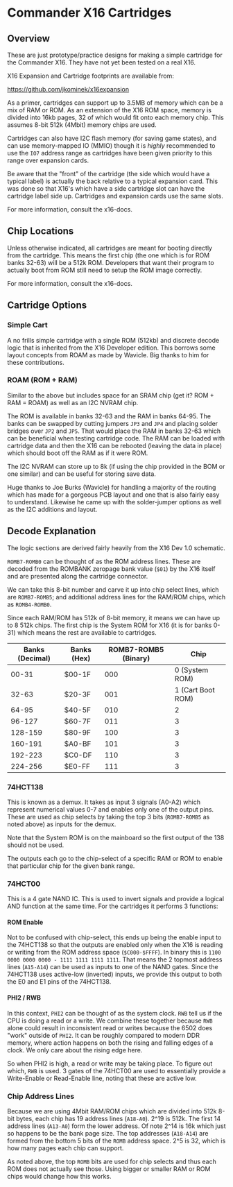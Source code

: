 # Commander X16 Cartridges

## Overview

These are just prototype/practice designs for making a simple cartridge
for the Commander X16. They have not yet been tested on a real X16.

X16 Expansion and Cartridge footprints are available from:

https://github.com/jkominek/x16expansion

As a primer, cartridges can support up to 3.5MB of memory which can be a mix of RAM or ROM.
As an extension of the X16 ROM space, memory is divided into 16kb pages, 32 of which would
fit onto each memory chip. This assumes 8-bit 512k (4Mbit) memory chips are used.

Cartridges can also have I2C flash memory (for saving game states), and can use 
memory-mapped IO (MMIO) though it is *highly* recommended to use the `IO7`
address range as cartridges have been given priority to this range over expansion cards.

Be aware that the "front" of the cartridge (the side which would have a typical label) is actually 
the back relative to a typical expansion card. This was done so that X16's which have a side cartridge 
slot can have the cartridge label side up. Cartridges and expansion cards use the same slots.

For more information, consult the x16-docs. 

## Chip Locations

Unless otherwise indicated, all cartridges are meant for booting directly from the cartridge.
This means the first chip (the one which is for ROM banks 32-63) will be a 512k ROM. Developers
that want their program to actually boot from ROM still need to setup the ROM image correctly.

For more information, consult the x16-docs.

## Cartridge Options

### Simple Cart

A no frills simple cartridge with a single ROM (512kb) and discrete decode logic that is inherited 
from the X16 Developer edition. This borrows some layout concepts from ROAM as made by Wavicle.
Big thanks to him for these contributions.

### ROAM (ROM + RAM)

Similar to the above but includes space for an SRAM chip (get it? ROM + RAM = ROAM) as well as an I2C NVRAM chip. 

The ROM is available in banks 32-63 and the RAM in banks 64-95. The banks can be 
swapped by cutting jumpers `JP3` and `JP4` and placing solder bridges over `JP2` and `JP5`.
That would place the RAM in banks 32-63 which can be beneficial when testing cartridge code.
The RAM can be loaded with cartridge data and then the X16 can be rebooted (leaving the 
data in place) which should boot off the RAM as if it were ROM.

The I2C NVRAM can store up to 8k (if using the chip provided in the BOM or one similar)
and can be useful for storing save data.

Huge thanks to Joe Burks (Wavicle) for handling a majority of the routing which has made for a 
gorgeous PCB layout and one that is also fairly easy to understand. Likewise he came up with
the solder-jumper options as well as the I2C additions and layout.

## Decode Explanation

The logic sections are derived fairly heavily from the X16 Dev 1.0 schematic.

`ROMB7-ROMB0` can be thought of as the ROM address lines. These are decoded from the
ROMBANK zeropage bank value (`$01`) by the X16 itself and are presented along the cartridge
connector.

We can take this 8-bit number and carve it up into chip select lines, which are `ROMB7-ROMB5`;
and additional address lines for the RAM/ROM chips, which as `ROMB4-ROMB0`.

Since each RAM/ROM has 512k of 8-bit memory, it means we can have up to 8 512k chips. 
The first chip is the System ROM for X16 (it is for banks 0-31) which means the rest
are available to cartridges.

| Banks (Decimal) | Banks (Hex) | ROMB7-ROMB5 (Binary) | Chip              |
| --------------- | ----------- | -------------------- | ----------------- |
| 00-31           | $00-1F      | 000                  | 0 (System ROM)    |
| 32-63           | $20-3F      | 001                  | 1 (Cart Boot ROM) | 
| 64-95           | $40-5F      | 010                  | 2                 |
| 96-127          | $60-7F      | 011                  | 3                 |
| 128-159         | $80-9F      | 100                  | 3                 | 
| 160-191         | $A0-BF      | 101                  | 3                 | 
| 192-223         | $C0-DF      | 110                  | 3                 | 
| 224-256         | $E0-FF      | 111                  | 3                 | 

### 74HCT138

This is known as a demux. It takes as input 3 signals (A0-A2) which represent 
numerical values 0-7 and enables only one of the output pins. These are used
as chip selects by taking the top 3 bits (`ROMB7-ROMB5` as noted above) as 
inputs for the demux.

Note that the System ROM is on the mainboard so the first output of the 138 
should not be used.

The outputs each go to the chip-select of a specific RAM or ROM to enable
that particular chip for the given bank range.

### 74HCT00

This is a 4 gate NAND IC. This is used to invert signals and provide a logical AND
function at the same time. For the cartridges it performs 3 functions:

#### ROM Enable

Not to be confused with chip-select, this ends up being the enable input to the 74HCT138
so that the outputs are enabled only when the X16 is reading or writing from the ROM
address space (`$C000-$FFFF`). In binary this is
`1100 0000 0000 0000 - 1111 1111 1111 1111`. That means the 2 topmost address lines 
(`A15-A14`) can be used as inputs to one of the NAND gates. Since the 74HCT138 uses
active-low (inverted) inputs, we provide this output to both the E0 and E1 pins 
of the 74HCT138.

#### PHI2 / RWB

In this context, `PHI2` can be thought of as the system clock. `RWB` tell us if the 
CPU is doing a read or a write. We combine these together because `RWB` alone could result
in inconsistent read or writes because the 6502 does "work" outside of `PHI2`. It can be
roughly compared to modern DDR memory, where action happens on both the rising and falling
edges of a clock. We only care about the rising edge here.

So when PHI2 is high, a read or write may be taking place. To figure out which, `RWB` is used.
3 gates of the 74HCT00 are used to essentially provide a Write-Enable or Read-Enable line, 
noting that these are active low.

### Chip Address Lines

Because we are using 4Mbit RAM/ROM chips which are divided into 512k 8-bit bytes, each chip
has 19 address lines (`A18-A0`). 2^19 is 512k. The first 14 address lines (`A13-A0`) form
the lower address. Of note 2^14 is 16k which just so happens to be the bank page size.
The top addresses (`A18-A14`) are formed from the bottom 5 bits of the `ROMB` address space.
2^5 is 32, which is how many pages each chip can support.

As noted above, the top `ROMB` bits are used for chip selects and thus each ROM does not 
actually see those. Using bigger or smaller RAM or ROM chips would change how this works.
